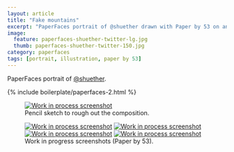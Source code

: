 ```yaml
---
layout: article
title: "Fake mountains"
excerpt: "PaperFaces portrait of @shuether drawn with Paper by 53 on an iPad."
image: 
  feature: paperfaces-shuether-twitter-lg.jpg
  thumb: paperfaces-shuether-twitter-150.jpg
category: paperfaces
tags: [portrait, illustration, paper by 53]
---
```


PaperFaces portrait of [@shuether](http://twitter.com/shuether).

{% include boilerplate/paperfaces-2.html %}

<figure>
	<a href="{{ site.url }}/images/paperfaces-shuether-process-1-lg.jpg"><img src="{{ site.url }}/images/paperfaces-shuether-process-1-750.jpg" alt="Work in process screenshot"></a>
	<figcaption>Pencil sketch to rough out the composition.</figcaption>
</figure>

<figure class="half">
	<a href="{{ site.url }}/images/paperfaces-shuether-process-2-lg.jpg"><img src="{{ site.url }}/images/paperfaces-shuether-process-2-600.jpg" alt="Work in process screenshot"></a>
	<a href="{{ site.url }}/images/paperfaces-shuether-process-3-lg.jpg"><img src="{{ site.url }}/images/paperfaces-shuether-process-3-600.jpg" alt="Work in process screenshot"></a>
	<a href="{{ site.url }}/images/paperfaces-shuether-process-4-lg.jpg"><img src="{{ site.url }}/images/paperfaces-shuether-process-4-600.jpg" alt="Work in process screenshot"></a>
	<a href="{{ site.url }}/images/paperfaces-shuether-process-5-lg.jpg"><img src="{{ site.url }}/images/paperfaces-shuether-process-5-600.jpg" alt="Work in process screenshot"></a>
	<figcaption>Work in progress screenshots (Paper by 53).</figcaption>
</figure>